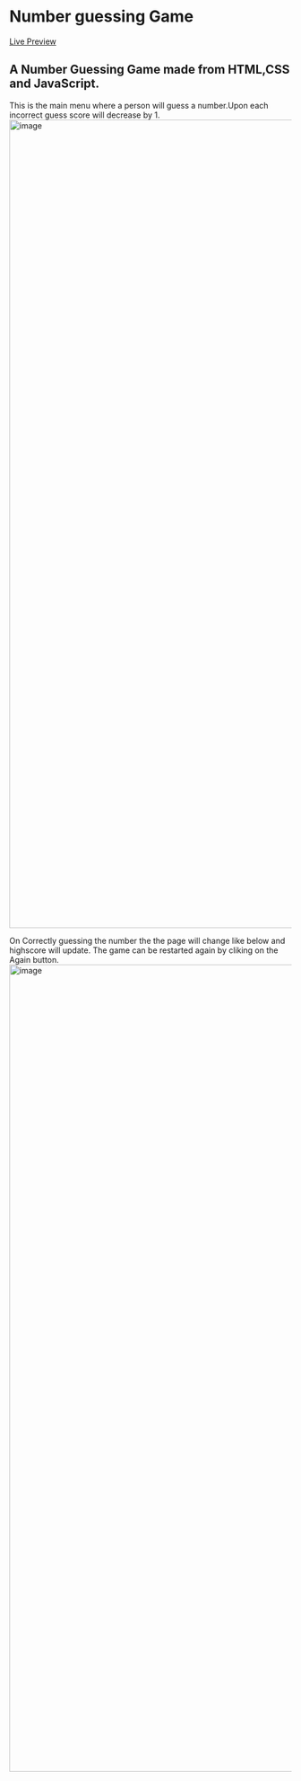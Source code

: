 # Number guessing Game
<a href="https://shubhankit101.github.io/number-guessing-game/">Live Preview</a>


## A Number Guessing Game made from HTML,CSS and JavaScript. 

This is the main menu where a person will guess a number.Upon each incorrect guess score will decrease by 1.
<img width="1440" alt="image" src="https://github.com/Shubhankit101/number-guessing-game/assets/45731902/5132ccd7-98b9-4cd5-9061-b24a1c33497c">


On Correctly guessing the number the the page will change like below and highscore will update. The game can be restarted again by cliking on the Again button.
<img width="1438" alt="image" src="https://github.com/Shubhankit101/number-guessing-game/assets/45731902/902fa9aa-12d4-4b1a-bdd2-af8983f22294">
